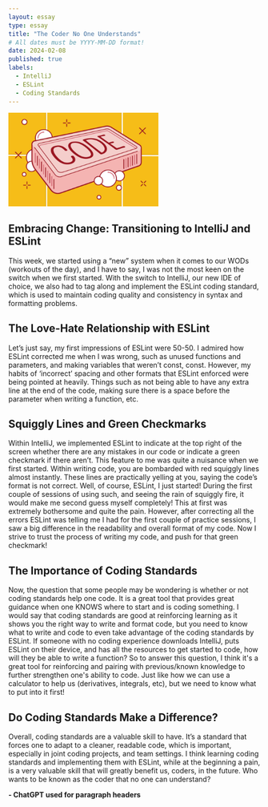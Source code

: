 ```yaml
---
layout: essay
type: essay
title: "The Coder No One Understands"
# All dates must be YYYY-MM-DD format!
date: 2024-02-08
published: true
labels:
  - IntelliJ
  - ESLint
  - Coding Standards
---
```


<img width="300px" class="rounded float-start pe-4" src="../img/CleanCode.jpg">


## Embracing Change: Transitioning to IntelliJ and ESLint

This week, we started using a “new” system when it comes to our WODs (workouts of the day), and I have to say, I was not the most keen on the switch when we first started. With the switch to IntelliJ, our new IDE of choice, we also had to tag along and implement the ESLint coding standard, which is used to maintain coding quality and consistency in syntax and formatting problems.


## The Love-Hate Relationship with ESLint

Let’s just say, my first impressions of ESLint were 50-50. I admired how ESLint corrected me when I was wrong, such as unused functions and parameters, and making variables that weren’t const, const. However, my habits of ‘incorrect’ spacing and other formats that ESLint enforced were being pointed at heavily. Things such as not being able to have any extra line at the end of the code, making sure there is a space before the parameter when writing a function, etc.


## Squiggly Lines and Green Checkmarks

Within IntelliJ, we implemented ESLint to indicate at the top right of the screen whether there are any mistakes in our code or indicate a green checkmark if there aren’t. This feature to me was quite a nuisance when we first started. Within writing code, you are bombarded with red squiggly lines almost instantly. These lines are practically yelling at you, saying the code’s format is not correct. Well, of course, ESLint, I just started! During the first couple of sessions of using such, and seeing the rain of squiggly fire, it would make me second guess myself completely! This at first was extremely bothersome and quite the pain. However, after correcting all the errors ESLint was telling me I had for the first couple of practice sessions, I saw a big difference in the readability and overall format of my code. Now I strive to trust the process of writing my code, and push for that green checkmark!


## The Importance of Coding Standards

Now, the question that some people may be wondering is whether or not coding standards help one code. It is a great tool that provides great guidance when one KNOWS where to start and is coding something. I would say that coding standards are good at reinforcing learning as it shows you the right way to write and format code, but you need to know what to write and code to even take advantage of the coding standards by ESLint. If someone with no coding experience downloads IntelliJ, puts ESLint on their device, and has all the resources to get started to code, how will they be able to write a function? So to answer this question, I think it's a great tool for reinforcing and pairing with previous/known knowledge to further strengthen one's ability to code. Just like how we can use a calculator to help us (derivatives, integrals, etc), but we need to know what to put into it first!


## Do Coding Standards Make a Difference?

Overall, coding standards are a valuable skill to have. It’s a standard that forces one to adapt to a cleaner, readable code, which is important, especially in joint coding projects, and team settings. I think learning coding standards and implementing them with ESLint, while at the beginning a pain, is a very valuable skill that will greatly benefit us, coders, in the future. Who wants to be known as the coder that no one can understand?


**- ChatGPT used for paragraph headers**
